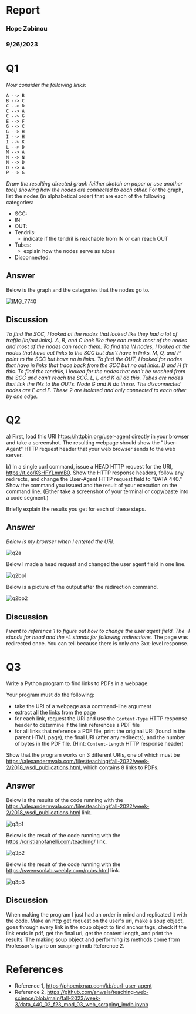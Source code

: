 # Report
### Hope Zobinou
### 9/26/2023

# Q1

*Now consider the following links:*
```text
A --> B
B --> C
C --> D
C --> A
C --> G
E --> F
G --> C
G --> H
I --> H
I --> K
L --> D
M --> A
M --> N
N --> D
O --> A
P --> G 
```
*Draw the resulting directed graph (either sketch on paper or use another tool) showing how the nodes are connected to each other.*
For the graph, list the nodes (in alphabetical order) that are each of the following categories:
* SCC: 
* IN: 
* OUT: 
* Tendrils: 
    * indicate if the tendril is reachable from IN or can reach OUT
* Tubes: 
    * explain how the nodes serve as tubes
* Disconnected:

## Answer

Below is the graph and the categories that the nodes go to.

![IMG_7740](https://github.com/HopeZobinou/data440/assets/81893993/5e513436-c124-467d-9f18-11074263c7bd)

## Discussion

*To find the SCC, I looked at the nodes that looked like they had a lot of traffic (in/out links). A, B, and C look like they can reach*
*most of the nodes and most of the nodes can reach them. To find the IN nodes, I looked at the nodes that have out links to the SCC but*
*don't have in links. M, O, and P point to the SCC but have no in links. To find the OUT, I looked for nodes that have in links that trace back from the SCC*
*but no out links. D and H fit this. To find the tendrils, I looked for the nodes that can't be reached from the SCC and can't reach the SCC. L, I, and K all*
*do this. Tubes are nodes that link the INs to the OUTs. Node G and N do these. The disconnected nodes are E and F. These 2 are isolated and only connected*
*to each other by one edge.*

# Q2

a) First, load this URI https://httpbin.org/user-agent directly in your browser and take a screenshot. The resulting webpage should show the "User-Agent" HTTP request header that your web browser sends to the web server.

b) In a single curl command, issue a HEAD HTTP request for the URI, https://t.co/KSHFYLmmB0. Show the HTTP response headers, follow any redirects, and change the User-Agent HTTP request field to "DATA 440." Show the command you issued and the result of your execution on the command line. (Either take a screenshot of your terminal or copy/paste into a code segment.)

Briefly explain the results you get for each of these steps.

## Answer

*Below is my browser when I entered the URI.*

![q2a](https://github.com/HopeZobinou/data440/assets/81893993/f11cead6-4ad3-49f3-acbe-4fd126018b25)

Below I made a head request and changed the user agent field in one line.

![q2bp1](https://github.com/HopeZobinou/data440/assets/81893993/deed661a-cd4a-470b-ae3a-1c277cc0c4e5)

Below is a picture of the output after the redirection command.

![q2bp2](https://github.com/HopeZobinou/data440/assets/81893993/c477ae22-4da1-44c8-afa1-06a8f92cb8b7)



## Discussion

*I went to reference 1 to figure out how to change the user agent field. The -I stands for head and the -L stands for following redirections.*
The page was redirected once. You can tell because there is only one 3xx-level response. 

# Q3

Write a Python program to find links to PDFs in a webpage.

Your program must do the following:
* take the URI of a webpage as a command-line argument
* extract all the links from the page
* for each link, request the URI and use the `Content-Type` HTTP response header to determine if the link references a PDF file 
* for all links that reference a PDF file, print the original URI (found in the parent HTML page), the final URI (after any redirects), and the number of bytes in the PDF file. (Hint: `Content-Length` HTTP response header)

Show that the program works on 3 different URIs, one of which must be https://alexandernwala.com/files/teaching/fall-2022/week-2/2018_wsdl_publications.html, which contains 8 links to PDFs.
  
## Answer

Below is the results of the code running with the https://alexandernwala.com/files/teaching/fall-2022/week-2/2018_wsdl_publications.html link.

![q3p1](https://github.com/HopeZobinou/data440/assets/81893993/4c122b83-242a-4a20-8bf9-651cff467e14)

Below is the result of the code running with the https://cristianofanelli.com/teaching/ link.

![q3p2](https://github.com/HopeZobinou/data440/assets/81893993/9b54a735-cc12-4b7d-a688-d12beef72bde)


Below is the result of the code running with the https://swensonlab.weebly.com/pubs.html link.

![q3p3](https://github.com/HopeZobinou/data440/assets/81893993/8a2a5d47-160b-466e-8917-ecdfe3f38827)



## Discussion

When making the program I just had an order in mind and replicated it with the code. Make an 
http get request on the user's uri, make a soup object, goes through every link in the soup object to find anchor tags, check if the link ends in pdf, get the final uri, get the content length, and print the results. The making soup object and performing its methods come from Professor's ipynb on scraping imdb Reference 2.

# References

* Reference 1, https://phoenixnap.com/kb/curl-user-agent
* Reference 2, https://github.com/anwala/teaching-web-science/blob/main/fall-2023/week-3/data_440_02_f23_mod_03_web_scraping_imdb.ipynb
